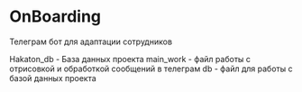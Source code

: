# OnBoarding
Телеграм бот для адаптации сотрудников

Hakaton_db - База данных проекта
main_work - файл работы с отрисовкой и обработкой сообщений в телеграм
db - файл для работы с базой данных проекта